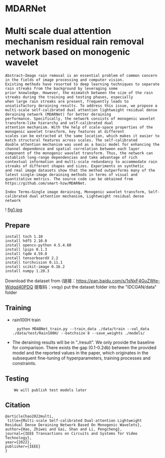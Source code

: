 # MDARNet
# Multi scale dual attention mechanism residual rain removal network based on monogenic wavelet
	Abstract—Image rain removal is an essential problem of common concern in the fields of image processing and computer vision. 
	Existing methods have resorted to deep learning techniques to separate rain streaks from the background by leveraging some 
	prior knowledge. However, the mismatch between the size of the rain streaks during the training and testing phases, especially 
	when large rain streaks are present, frequently leads to unsatisfactory deraining results. To address this issue, we propose a 
	multi-scale self-calibrated dual attention lightweight residual dense deraining network (MDARNet) for better deraining 
	performance. Specifically, the network consists of monogenic wavelet transform-like hierarchy and self-calibrated dual 
	attention mechanism. With the help of scale-space properties of the monogenic wavelet transform, key features at different 
	scales can be extracted at the same location, which makes it easier to match structural features across scales. The self-calibrated
	double attention mechanism was used as a basic model for enhancing the channel dependence and spatial correlation between each layer 
	component of the monogenic wavelet transform. Thus, the network can establish long-range dependencies and take advantage of rich 
	contextual information and multi-scale redundancy to accommodate rain streaks of different shapes and sizes. Experiments on synthetic
	and real image datasets show that the method outperforms many of the latest single-image deraining methods in terms of visual and 
	quantitative metrics. The source code can be obtained from https://github.com/smart-hzw/MDARNet. 
	
	Index Terms—Single image deraining, Monogenic wavelet transform, Self-calibrated dual attention mechanism, Lightweight residual dense network
! [fig1.jpg](./fig1.jpg)

## Prepare
	install toch 1.10
	install hdf5 2.10.0
	install opencv-python 4.5.4.60
	install lpips 0.1.3
	install tqdm 4.59.0
	install tensorboardX 2.2
	install torchvision 0.11.1
	install scikit-image 0.16.2
	install numpy 1.20.3

Download the dataset from (链接：https://pan.baidu.com/s/1sNxF4GuZWte-Wjdgd40PDQ 提取码：vxqy)  put the dataset folder into the "IDCGAN/data" folder

## Training
* rain100H train
	
		python MDABNet_train.py --train_data ./data/train --val_data ./data/test/Rain100H/ --batchsize 8 --save_weights ./models/

* The deraining results will be in "./result". We only provide the baseline for comparison. There exists the gap (0.1-0.2db) between the provided model and the reported values in the paper, which originates in the subsequent fine-tuning of hyperparameters, training processes and constraints.
	
## Testing
        We will publish test models later

## Citation
    @article{hao2022multi,
     title={Multi-scale Self-calibrated Dual-attention Lightweight Residual Dense Deraining Network Based On Monogenic Wavelets},
    author={Hao, Zhiwei and Gai, Shan and Li, Pengcheng},
    journal={IEEE Transactions on Circuits and Systems for Video Technology},
    year={2022},
    publisher={IEEE}
    }
